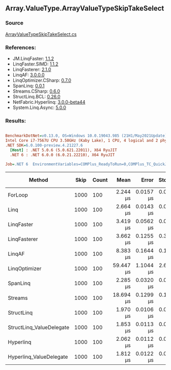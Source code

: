 ﻿## Array.ValueType.ArrayValueTypeSkipTakeSelect

### Source
[ArrayValueTypeSkipTakeSelect.cs](../LinqBenchmarks/Array/ValueType/ArrayValueTypeSkipTakeSelect.cs)

### References:
- JM.LinqFaster: [1.1.2](https://www.nuget.org/packages/JM.LinqFaster/1.1.2)
- LinqFaster.SIMD: [1.1.2](https://www.nuget.org/packages/LinqFaster.SIMD/1.0.3)
- LinqFasterer: [2.1.0](https://www.nuget.org/packages/LinqFasterer/2.1.0)
- LinqAF: [3.0.0.0](https://www.nuget.org/packages/LinqAF/3.0.0.0)
- LinqOptimizer.CSharp: [0.7.0](https://www.nuget.org/packages/LinqOptimizer.CSharp/0.7.0)
- SpanLinq: [0.0.1](https://www.nuget.org/packages/SpanLinq/0.0.1)
- Streams.CSharp: [0.6.0](https://www.nuget.org/packages/Streams.CSharp/0.6.0)
- StructLinq.BCL: [0.26.0](https://www.nuget.org/packages/StructLinq/0.26.0)
- NetFabric.Hyperlinq: [3.0.0-beta44](https://www.nuget.org/packages/NetFabric.Hyperlinq/3.0.0-beta44)
- System.Linq.Async: [5.0.0](https://www.nuget.org/packages/System.Linq.Async/5.0.0)

### Results:
``` ini

BenchmarkDotNet=v0.13.0, OS=Windows 10.0.19043.985 (21H1/May2021Update)
Intel Core i7-7567U CPU 3.50GHz (Kaby Lake), 1 CPU, 4 logical and 2 physical cores
.NET SDK=6.0.100-preview.4.21227.6
  [Host] : .NET 5.0.6 (5.0.621.22011), X64 RyuJIT
  .NET 6 : .NET 6.0.0 (6.0.21.22210), X64 RyuJIT

Job=.NET 6  EnvironmentVariables=COMPlus_ReadyToRun=0,COMPlus_TC_QuickJitForLoops=1,COMPlus_TieredPGO=1  Runtime=.NET 6.0  

```
|                   Method | Skip | Count |      Mean |     Error |    StdDev |    Median |         Ratio | RatioSD |   Gen 0 |   Gen 1 | Gen 2 | Allocated |
|------------------------- |----- |------ |----------:|----------:|----------:|----------:|--------------:|--------:|--------:|--------:|------:|----------:|
|                  ForLoop | 1000 |   100 |  2.244 μs | 0.0157 μs | 0.0147 μs |  2.241 μs |      baseline |         |       - |       - |     - |         - |
|                     Linq | 1000 |   100 |  2.664 μs | 0.0143 μs | 0.0134 μs |  2.665 μs |  1.19x slower |   0.01x |  0.1526 |       - |     - |     320 B |
|               LinqFaster | 1000 |   100 |  3.419 μs | 0.0562 μs | 0.0526 μs |  3.407 μs |  1.52x slower |   0.03x |  9.2010 |       - |     - |  19,272 B |
|             LinqFasterer | 1000 |   100 |  3.662 μs | 0.1255 μs | 0.3699 μs |  3.436 μs |  1.90x slower |   0.12x |  6.1531 |       - |     - |  12,880 B |
|                   LinqAF | 1000 |   100 |  8.383 μs | 0.1644 μs | 0.1759 μs |  8.317 μs |  3.75x slower |   0.07x |       - |       - |     - |         - |
|            LinqOptimizer | 1000 |   100 | 59.447 μs | 1.1044 μs | 2.6247 μs | 58.488 μs | 26.64x slower |   1.32x | 72.6929 | 18.1274 |     - | 160,689 B |
|                 SpanLinq | 1000 |   100 |  2.285 μs | 0.0320 μs | 0.0299 μs |  2.274 μs |  1.02x slower |   0.02x |       - |       - |     - |         - |
|                  Streams | 1000 |   100 | 18.694 μs | 0.1299 μs | 0.1152 μs | 18.689 μs |  8.33x slower |   0.08x |  0.5493 |       - |     - |   1,152 B |
|               StructLinq | 1000 |   100 |  1.970 μs | 0.0106 μs | 0.0100 μs |  1.974 μs |  1.14x faster |   0.01x |  0.0458 |       - |     - |      96 B |
| StructLinq_ValueDelegate | 1000 |   100 |  1.853 μs | 0.0113 μs | 0.0106 μs |  1.853 μs |  1.21x faster |   0.01x |       - |       - |     - |         - |
|                Hyperlinq | 1000 |   100 |  2.062 μs | 0.0112 μs | 0.0099 μs |  2.062 μs |  1.09x faster |   0.01x |       - |       - |     - |         - |
|  Hyperlinq_ValueDelegate | 1000 |   100 |  1.812 μs | 0.0122 μs | 0.0108 μs |  1.808 μs |  1.24x faster |   0.01x |       - |       - |     - |         - |
